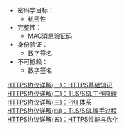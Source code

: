 * 密码学目标：
    * 私密性
* 完整性：
    * MAC消息验证码
* 身份验证：
    * 数字签名
* 不可抵赖：
    * 数字签名
  
[HTTPS协议详解(一)：HTTPS基础知识](https://blog.csdn.net/hherima/article/details/52469267)  
[HTTPS协议详解(二)：TLS/SSL工作原理](https://blog.csdn.net/hherima/article/details/52469360)  
[HTTPS协议详解(三)：PKI 体系](https://blog.csdn.net/hherima/article/details/52469488)  
[HTTPS协议详解(四)：TLS/SSL握手过程](https://blog.csdn.net/hherima/article/details/52469674)  
[HTTPS协议详解(五)：HTTPS性能与优化](https://blog.csdn.net/hherima/article/details/52469787)  
